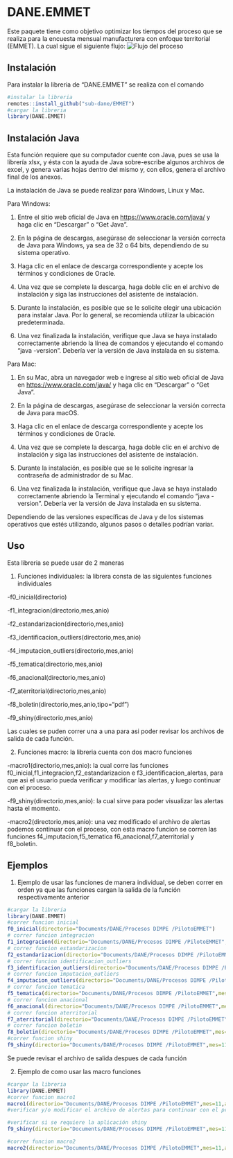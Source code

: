
<!-- README.md is generated from README.Rmd. Please edit that file -->

# DANE.EMMET

<!-- badges: start -->
<!-- badges: end -->

Este paquete tiene como objetivo optimizar los tiempos del proceso que
se realiza para la encuesta mensual manufacturera con enfoque
territorial (EMMET). La cual sigue el siguiente flujo: ![Flujo del
proceso](imagenes/flujo.jpeg)

## Instalación

Para instalar la libreria de “DANE.EMMET” se realiza con el comando

``` r
#instalar la libreria
remotes::install_github("sub-dane/EMMET")
#cargar la libreria
library(DANE.EMMET)
```

## Instalación Java

Esta función requiere que su computador cuente con Java, pues se usa la
librería xlsx, y ésta con la ayuda de Java sobre-escribe algunos
archivos de excel, y genera varias hojas dentro del mismo y, con ellos,
genera el archivo final de los anexos.

La instalación de Java se puede realizar para Windows, Linux y Mac.

Para Windows:

1.  Entre el sitio web oficial de Java en <https://www.oracle.com/java/>
    y haga clic en “Descargar” o “Get Java”.

2.  En la página de descargas, asegúrase de seleccionar la versión
    correcta de Java para Windows, ya sea de 32 o 64 bits, dependiendo
    de su sistema operativo.

3.  Haga clic en el enlace de descarga correspondiente y acepte los
    términos y condiciones de Oracle.

4.  Una vez que se complete la descarga, haga doble clic en el archivo
    de instalación y siga las instrucciones del asistente de
    instalación.

5.  Durante la instalación, es posible que se le solicite elegir una
    ubicación para instalar Java. Por lo general, se recomienda utilizar
    la ubicación predeterminada.

6.  Una vez finalizada la instalación, verifique que Java se haya
    instalado correctamente abriendo la línea de comandos y ejecutando
    el comando “java -version”. Debería ver la versión de Java instalada
    en su sistema.

Para Mac:

1.  En su Mac, abra un navegador web e ingrese al sitio web oficial de
    Java en <https://www.oracle.com/java/> y haga clic en “Descargar” o
    “Get Java”.

2.  En la página de descargas, asegúrase de seleccionar la versión
    correcta de Java para macOS.

3.  Haga clic en el enlace de descarga correspondiente y acepte los
    términos y condiciones de Oracle.

4.  Una vez que se complete la descarga, haga doble clic en el archivo
    de instalación y siga las instrucciones del asistente de
    instalación.

5.  Durante la instalación, es posible que se le solicite ingresar la
    contraseña de administrador de su Mac.

6.  Una vez finalizada la instalación, verifique que Java se haya
    instalado correctamente abriendo la Terminal y ejecutando el comando
    “java -version”. Debería ver la versión de Java instalada en su
    sistema.

Dependiendo de las versiones específicas de Java y de los sistemas
operativos que estés utilizando, algunos pasos o detalles podrían
variar.

## Uso

Esta libreria se puede usar de 2 maneras

1.  Funciones individuales: la librera consta de las siguientes
    funciones individuales

-f0_inicial(directorio)

-f1_integracion(directorio,mes,anio)

-f2_estandarizacion(directorio,mes,anio)

-f3_identificacion_outliers(directorio,mes,anio)

-f4_imputacion_outliers(directorio,mes,anio)

-f5_tematica(directorio,mes,anio)

-f6_anacional(directorio,mes,anio)

-f7_aterritorial(directorio,mes,anio)

-f8_boletin(directorio,mes,anio,tipo=“pdf”)

-f9_shiny(directorio,mes,anio)

Las cuales se puden correr una a una para asi poder revisar los archivos
de salida de cada función.

2.  Funciones macro: la libreria cuenta con dos macro funciones

-macro1(directorio,mes,anio): la cual corre las funciones
f0_inicial,f1_integracion,f2_estandarizacion e
f3_identificacion_alertas, para que asi el usuario pueda verificar y
modificar las alertas, y luego continuar con el proceso.

-f9_shiny(directorio,mes,anio): la cual sirve para poder visualizar las
alertas hasta el momento.

-macro2(directorio,mes,anio): una vez modificado el archivo de alertas
podemos continuar con el proceso, con esta macro funcion se corren las
funciones f4_imputacion,f5_tematica f6_anacional,f7_aterritorial y
f8_boletin.

## Ejemplos

1.  Ejemplo de usar las funciones de manera individual, se deben correr
    en orden ya que las funciones cargan la salida de la función
    respectivamente anterior

``` r
#cargar la libreria
library(DANE.EMMET)
#correr funcion inicial
f0_inicial(directorio="Documents/DANE/Procesos DIMPE /PilotoEMMET")
# correr funcion integracion
f1_integracion(directorio="Documents/DANE/Procesos DIMPE /PilotoEMMET",mes=11,anio=2022)
# correr funcion estandarizacion
f2_estandarizacion(directorio="Documents/DANE/Procesos DIMPE /PilotoEMMET",mes=11,anio=2022)
# correr funcion identificacion_outliers
f3_identificacion_outliers(directorio="Documents/DANE/Procesos DIMPE /PilotoEMMET",mes=11,anio=2022)
# correr funcion imputacion_outliers
f4_imputacion_outliers(directorio="Documents/DANE/Procesos DIMPE /PilotoEMMET",mes=11,anio=2022)
# correr funcion tematica
f5_tematica(directorio="Documents/DANE/Procesos DIMPE /PilotoEMMET",mes=11,anio=2022)
# correr funcion anacional
f6_anacional(directorio="Documents/DANE/Procesos DIMPE /PilotoEMMET",mes=11,anio=2022)
# correr funcion aterritorial
f7_aterritorial(directorio="Documents/DANE/Procesos DIMPE /PilotoEMMET",mes=11,anio=2022)
# correr funcion boletin
f8_boletin(directorio="Documents/DANE/Procesos DIMPE /PilotoEMMET",mes=11,anio=2022,tipo="word")
#correr funcion shiny
f9_shiny(directorio="Documents/DANE/Procesos DIMPE /PilotoEMMET",mes=11,anio=2022)
```

Se puede revisar el archivo de salida despues de cada función

2.  Ejemplo de como usar las macro funciones

``` r
#cargar la libreria
library(DANE.EMMET)
#correr funcion macro1
macro1(directorio="Documents/DANE/Procesos DIMPE /PilotoEMMET",mes=11,anio=2022)
#verificar y/o modificar el archivo de alertas para continuar con el proceso

#verificar si se requiere la aplicación shiny
f9_shiny(directorio="Documents/DANE/Procesos DIMPE /PilotoEMMET",mes=11,anio=2022)

#correr funcion macro2
macro2(directorio="Documents/DANE/Procesos DIMPE /PilotoEMMET",mes=11,anio=2022,tipo="pdf")
```
